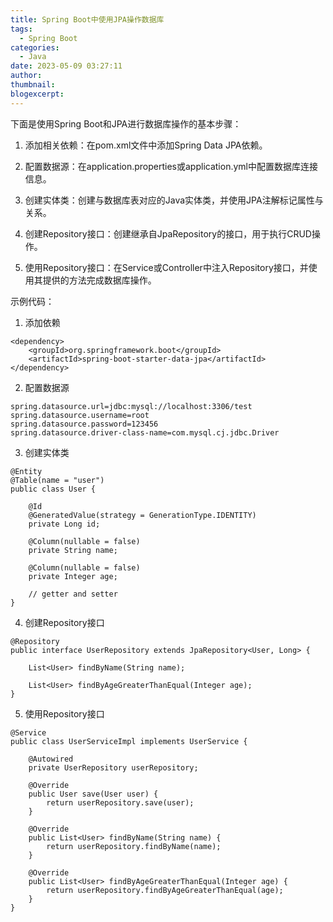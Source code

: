```yaml
---
title: Spring Boot中使用JPA操作数据库
tags:
  - Spring Boot
categories:
  - Java
date: 2023-05-09 03:27:11
author:
thumbnail:
blogexcerpt:
---
```

下面是使用Spring Boot和JPA进行数据库操作的基本步骤：

1. 添加相关依赖：在pom.xml文件中添加Spring Data JPA依赖。

2. 配置数据源：在application.properties或application.yml中配置数据库连接信息。

3. 创建实体类：创建与数据库表对应的Java实体类，并使用JPA注解标记属性与关系。

4. 创建Repository接口：创建继承自JpaRepository的接口，用于执行CRUD操作。

5. 使用Repository接口：在Service或Controller中注入Repository接口，并使用其提供的方法完成数据库操作。

示例代码：

1. 添加依赖

```
<dependency>
    <groupId>org.springframework.boot</groupId>
    <artifactId>spring-boot-starter-data-jpa</artifactId>
</dependency>
```

2. 配置数据源

```
spring.datasource.url=jdbc:mysql://localhost:3306/test
spring.datasource.username=root
spring.datasource.password=123456
spring.datasource.driver-class-name=com.mysql.cj.jdbc.Driver
```

3. 创建实体类

```
@Entity
@Table(name = "user")
public class User {

    @Id
    @GeneratedValue(strategy = GenerationType.IDENTITY)
    private Long id;

    @Column(nullable = false)
    private String name;

    @Column(nullable = false)
    private Integer age;

    // getter and setter
}
```

4. 创建Repository接口

```
@Repository
public interface UserRepository extends JpaRepository<User, Long> {

    List<User> findByName(String name);

    List<User> findByAgeGreaterThanEqual(Integer age);
}
```

5. 使用Repository接口

```
@Service
public class UserServiceImpl implements UserService {

    @Autowired
    private UserRepository userRepository;

    @Override
    public User save(User user) {
        return userRepository.save(user);
    }

    @Override
    public List<User> findByName(String name) {
        return userRepository.findByName(name);
    }

    @Override
    public List<User> findByAgeGreaterThanEqual(Integer age) {
        return userRepository.findByAgeGreaterThanEqual(age);
    }
}
```
